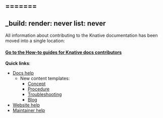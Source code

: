 =======
---
_build:
  render: never
  list: never
---

All information about contributing to the Knative documentation has been moved
into a single location:

#### [Go to the How-to guides for Knative docs contributors](https://knative.dev/help/)

**Quick links**:
   * [Docs help](https://knative.dev/help/contributor/)
      * New content templates:
        * [Concept](template-concept.md)
        * [Procedure](template-procedure.md)
        * [Troubleshooting](template-troubleshooting.md)
        * [Blog](template-blog-entry.md)
   * [Website help](https://knative.dev/help/contributor/publishing)
   * [Maintainer help](https://knative.dev/help/maintainer/)
